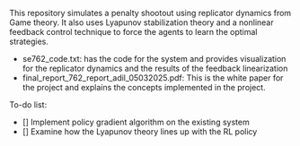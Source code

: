 This repository simulates a penalty shootout using replicator dynamics from Game theory. It also uses Lyapunov stabilization theory and a nonlinear feedback control technique to force the agents to learn the optimal strategies. 
- se762_code.txt: has the code for the system and provides visualization for the replicator dynamics and the results of the feedback linearization
- final_report_762_report_adil_05032025.pdf: This is the white paper for the project and explains the concepts implemented in the project. 

To-do list:
- [] Implement policy gradient algorithm on the existing system
- [] Examine how the Lyapunov theory lines up with the RL policy



